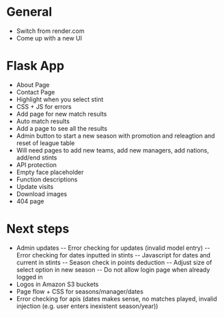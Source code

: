 # General

- Switch from render.com
- Come up with a new UI

# Flask App

- About Page
- Contact Page
- Highlight when you select stint
- CSS + JS for errors
- Add page for new match results
- Auto match results
- Add a page to see all the results
- Admin button to start a new season with promotion and releagtion and reset of league table
- Will need pages to add new teams, add new managers, add nations, add/end stints
- API protection
- Empty face placeholder
- Function descriptions
- Update visits
- Download images
- 404 page

# Next steps
- Admin updates
-- Error checking for updates (invalid model entry)
-- Error checking for dates inputted in stints
-- Javascript for dates and current in stints
-- Season check in points deduction
-- Adjust size of select option in new season
-- Do not allow login page when already logged in
- Logos in Amazon S3 buckets
- Page flow + CSS for seasons/manager/dates
- Error checking for apis (dates makes sense, no matches played, invalid injection (e.g. user enters inexistent season/year))
